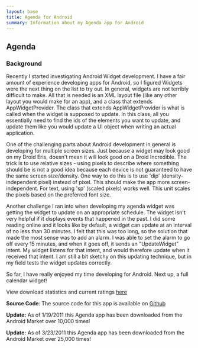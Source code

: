 ```yaml
---
layout: base
title: Agenda for Android
summary: Information about my Agenda app for Android
---
```


## Agenda

### Background

Recently I started investigating Android Widget development. I have a fair amount of experience developing apps for Android, so I figured Widgets were the next thing on the list to try out. In general, widgets are not terribly difficult to make. All that is needed is an XML layout file (like any other layout you would make for an app), and a class that extends AppWidgetProvider. The class that extends AppWidgetProvider is what is called when the widget is supposed to update. In this class, all you essentially need to find the ids of the elements you want to update, and update them like you would update a UI object when writing an actual application.

One of the challenging parts about Android development in general is developing for multiple screen sizes. Just because a widget may look good on my Droid Eris, doesn't mean it will look good on a Droid Incredible. The trick is to use relative sizes - using pixels to describe where something should be is not a good idea because each device is not guaranteed to have the same screen size/density. One way to do this is to use 'dip' (density-independent pixel) instead of pixel. This should make the app more screen-independent. For text, using 'sp' (scaled pixels) works well. This unit scales the pixels based on the preferred font size.

Another challenge I ran into when developing my agenda widget was getting the widget to update on an appropriate schedule. The widget isn't very helpful if it displays events that happened in the past. I did some reading online and it looks like by default, a widget can update at an interval of no less than 30 minutes. I felt that this was too long, so the solution that made the most sense was to add an alarm. I was able to set the alarm to go off every 15 minutes, and when it goes off, it sends an "UpdateWidget" intent. My widget listens for that intent, and would therefore update when it received that intent. I am still a bit sketchy on this updating technique, but in my field tests the widget updates correctly.

So far, I have really enjoyed my time developing for Android. Next up, a full calendar widget!

View download statistics and current ratings [here](/dataviz.html)
					
**Source Code**: The source code for this app is available on [Github](https://github.com/breber/Android-Agenda)

**Update:** As of 1/19/2011 this Agenda app has been downloaded from the Android Market over 10,000 times!

**Update:** As of 3/23/2011 this Agenda app has been downloaded from the Android Market over 25,000 times!
